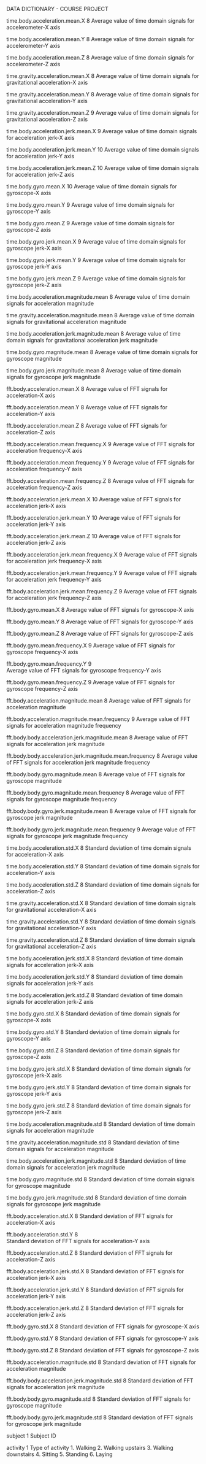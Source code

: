 DATA DICTIONARY - COURSE PROJECT

time.body.acceleration.mean.X								8
	Average value of time domain signals for accelerometer-X axis

time.body.acceleration.mean.Y								8
	Average value of time domain signals for accelerometer-Y axis
	
time.body.acceleration.mean.Z								8
	Average value of time domain signals for accelerometer-Z axis
	
time.gravity.acceleration.mean.X							8
	Average value of time domain signals for gravitational acceleration-X axis
	
time.gravity.acceleration.mean.Y							8
	Average value of time domain signals for gravitational acceleration-Y axis
	
time.gravity.acceleration.mean.Z							9
	Average value of time domain signals for gravitational acceleration-Z axis

time.body.acceleration.jerk.mean.X							9
	Average value of time domain signals for acceleration jerk-X axis
	
time.body.acceleration.jerk.mean.Y							10
	Average value of time domain signals for acceleration jerk-Y axis

time.body.acceleration.jerk.mean.Z							10
	Average value of time domain signals for acceleration jerk-Z axis
	
time.body.gyro.mean.X										10
	Average value of time domain signals for gyroscope-X axis
	
time.body.gyro.mean.Y										9
	Average value of time domain signals for gyroscope-Y axis
	
time.body.gyro.mean.Z										9
	Average value of time domain signals for gyroscope-Z axis
	
time.body.gyro.jerk.mean.X									9
	Average value of time domain signals for gyroscope jerk-X axis

time.body.gyro.jerk.mean.Y									9
	Average value of time domain signals for gyroscope jerk-Y axis
	
time.body.gyro.jerk.mean.Z									9
	Average value of time domain signals for gyroscope jerk-Z axis
	
time.body.acceleration.magnitude.mean						8
	Average value of time domain signals for acceleration magnitude
	
time.gravity.acceleration.magnitude.mean					8
	Average value of time domain signals for gravitational acceleration magnitude
	
time.body.acceleration.jerk.magnitude.mean					8
	Average value of time domain signals for gravitational acceleration jerk magnitude

time.body.gyro.magnitude.mean               				8
	Average value of time domain signals for gyroscope magnitude
	
time.body.gyro.jerk.magnitude.mean							8
	Average value of time domain signals for gyroscope jerk magnitude
	
fft.body.acceleration.mean.X                       			8
	Average value of FFT signals for acceleration-X axis
	
fft.body.acceleration.mean.Y                           		8
	Average value of FFT signals for acceleration-Y axis
	
fft.body.acceleration.mean.Z                           		8
	Average value of FFT signals for acceleration-Z axis
	
fft.body.acceleration.mean.frequency.X						9
	Average value of FFT signals for acceleration frequency-X axis
	
fft.body.acceleration.mean.frequency.Y						9
	Average value of FFT signals for acceleration frequency-Y axis
	
fft.body.acceleration.mean.frequency.Z						8
	Average value of FFT signals for acceleration frequency-Z axis
	
fft.body.acceleration.jerk.mean.X                  			10
	Average value of FFT signals for acceleration jerk-X axis
	
fft.body.acceleration.jerk.mean.Y                      		10
	Average value of FFT signals for acceleration jerk-Y axis
	
fft.body.acceleration.jerk.mean.Z                      		10
	Average value of FFT signals for acceleration jerk-Z axis
	
fft.body.acceleration.jerk.mean.frequency.X					9
	Average value of FFT signals for acceleration jerk frequency-X axis
	
fft.body.acceleration.jerk.mean.frequency.Y            		9
	Average value of FFT signals for acceleration jerk frequency-Y axis
	
fft.body.acceleration.jerk.mean.frequency.Z            		9
	Average value of FFT signals for acceleration jerk frequency-Z axis
	
fft.body.gyro.mean.X             							8
	Average value of FFT signals for gyroscope-X axis

fft.body.gyro.mean.Y             							8
	Average value of FFT signals for gyroscope-Y axis
	
fft.body.gyro.mean.Z             							8
	Average value of FFT signals for gyroscope-Z axis
	
fft.body.gyro.mean.frequency.X             					9
	Average value of FFT signals for gyroscope frequency-X axis
	
fft.body.gyro.mean.frequency.Y             					9                         
	Average value of FFT signals for gyroscope frequency-Y axis
	
fft.body.gyro.mean.frequency.Z             					9
	Average value of FFT signals for gyroscope frequency-Z axis
	
fft.body.acceleration.magnitude.mean 						8
	Average value of FFT signals for acceleration magnitude	
	
fft.body.acceleration.magnitude.mean.frequency				9
	Average value of FFT signals for acceleration magnitude	frequency
	
fft.body.body.acceleration.jerk.magnitude.mean          	8
	Average value of FFT signals for acceleration jerk magnitude	
	
fft.body.body.acceleration.jerk.magnitude.mean.frequency	8
	Average value of FFT signals for acceleration jerk magnitude frequency
	
fft.body.body.gyro.magnitude.mean 							8
	Average value of FFT signals for gyroscope magnitude	
	
fft.body.body.gyro.magnitude.mean.frequency					8
	Average value of FFT signals for gyroscope magnitude frequency
	
fft.body.body.gyro.jerk.magnitude.mean              		8
	Average value of FFT signals for gyroscope jerk magnitude	
	
fft.body.body.gyro.jerk.magnitude.mean.frequency			9
	Average value of FFT signals for gyroscope jerk magnitude frequency
	
time.body.acceleration.std.X         						8
	Standard deviation of time domain signals for acceleration-X axis
	
time.body.acceleration.std.Y         						8
	Standard deviation of time domain signals for acceleration-Y axis
	
time.body.acceleration.std.Z         						8
	Standard deviation of time domain signals for acceleration-Z axis
	
time.gravity.acceleration.std.X         					8
	Standard deviation of time domain signals for gravitational acceleration-X axis
	
time.gravity.acceleration.std.Y         					8
	Standard deviation of time domain signals for gravitational acceleration-Y axis
	
time.gravity.acceleration.std.Z         					8
	Standard deviation of time domain signals for gravitational acceleration-Z axis
	
time.body.acceleration.jerk.std.X         					8
	Standard deviation of time domain signals for acceleration jerk-X axis
	
time.body.acceleration.jerk.std.Y         					8
	Standard deviation of time domain signals for acceleration jerk-Y axis
	
time.body.acceleration.jerk.std.Z         					8
	Standard deviation of time domain signals for acceleration jerk-Z axis
	
time.body.gyro.std.X                       					8
	Standard deviation of time domain signals for gyroscope-X axis
	
time.body.gyro.std.Y                       					8
	Standard deviation of time domain signals for gyroscope-Y axis
	
time.body.gyro.std.Z                       					8
	Standard deviation of time domain signals for gyroscope-Z axis
	
time.body.gyro.jerk.std.X                       			8
	Standard deviation of time domain signals for gyroscope jerk-X axis
	
time.body.gyro.jerk.std.Y                       			8
	Standard deviation of time domain signals for gyroscope jerk-Y axis
	
time.body.gyro.jerk.std.Z                              		8
	Standard deviation of time domain signals for gyroscope jerk-Z axis
	
time.body.acceleration.magnitude.std						8
	Standard deviation of time domain signals for acceleration magnitude
	
time.gravity.acceleration.magnitude.std						8
	Standard deviation of time domain signals for acceleration magnitude
	
time.body.acceleration.jerk.magnitude.std					8
	Standard deviation of time domain signals for acceleration jerk magnitude
	
time.body.gyro.magnitude.std                				8
	Standard deviation of time domain signals for gyroscope magnitude
	
time.body.gyro.jerk.magnitude.std							8
	Standard deviation of time domain signals for gyroscope jerk magnitude
	
fft.body.acceleration.std.X                        			8
	Standard deviation of FFT signals for acceleration-X axis
	
fft.body.acceleration.std.Y                        			8                            
	Standard deviation of FFT signals for acceleration-Y axis

fft.body.acceleration.std.Z                        			8
	Standard deviation of FFT signals for acceleration-Z axis
	
fft.body.acceleration.jerk.std.X                       		8
	Standard deviation of FFT signals for acceleration jerk-X axis
	
fft.body.acceleration.jerk.std.Y                       		8
	Standard deviation of FFT signals for acceleration jerk-Y axis	
	
fft.body.acceleration.jerk.std.Z 							8
	Standard deviation of FFT signals for acceleration jerk-Z axis
	
fft.body.gyro.std.X                                    		8
	Standard deviation of FFT signals for gyroscope-X axis
	
fft.body.gyro.std.Y                                    		8
	Standard deviation of FFT signals for gyroscope-Y axis
	
fft.body.gyro.std.Z                      					8
	Standard deviation of FFT signals for gyroscope-Z axis
	
fft.body.acceleration.magnitude.std            				8
	Standard deviation of FFT signals for acceleration magnitude
	
fft.body.body.acceleration.jerk.magnitude.std				8
	Standard deviation of FFT signals for acceleration jerk magnitude
	
fft.body.body.gyro.magnitude.std                    		8
	Standard deviation of FFT signals for gyroscope magnitude
	
fft.body.body.gyro.jerk.magnitude.std						8
	Standard deviation of FFT signals for gyroscope jerk magnitude
	
subject                                                		1
	Subject ID
	
activity													1
	Type of activity
		1. Walking
		2. Walking upstairs
		3. Walking downstairs
		4. Sitting
		5. Standing
		6. Laying